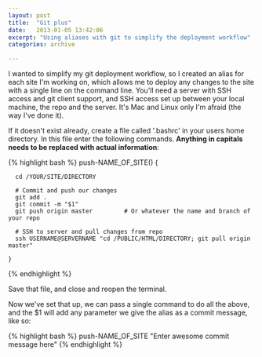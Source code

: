 ```yaml
---
layout: post
title:  "Git plus"
date:   2013-01-05 13:42:06
excerpt: "Using aliases with git to simplify the deployment workflow"
categories: archive

---
```


I wanted to simplify my git deployment workflow, so I created an alias for each site I'm working on, which allows me to deploy any changes to the site with a single line on the command line. You'll need a server with SSH access and git client support, and SSH access set up between your local machine, the repo and the server. It's Mac and Linux only I'm afraid (the way I've done it).

If it doesn't exist already, create a file called '.bashrc' in your users home directory. In this file enter the following commands. **Anything in capitals needs to be replaced with actual information**:

{% highlight bash %}
    push-NAME_OF_SITE()
    {

      cd /YOUR/SITE/DIRECTORY

      # Commit and push our changes
      git add .
      git commit -m "$1"
      git push origin master         # Or whatever the name and branch of your repo

      # SSH to server and pull changes from repo
      ssh USERNAME@SERVERNAME "cd /PUBLIC/HTML/DIRECTORY; git pull origin master"

    }
{% endhighlight %}


Save that file, and close and reopen the terminal.

Now we've set that up, we can pass a single command to do all the above, and the $1 will add any parameter we give the alias as a commit message, like so:

{% highlight bash %}
    push-NAME_OF_SITE "Enter awesome commit message here"
{% endhighlight %}